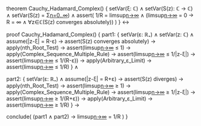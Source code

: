 theorem Cauchy_Hadamard_Complex() {
  setVar(ξ: ℂ) ∧
  setVar(S(z): ℂ → ℂ) ∧
  setVar(S(z) = Σ[n=0..∞](aₙ(z-ξ)ⁿ)) ∧
  assert(
    1/R = limsup[n→∞](|aₙ|^(1/n)) ∧
    (limsup[n→∞](|aₙ|^(1/n)) = 0 → R = ∞ ∧ ∀z∈ℂ(S(z) converges absolutely))
  )
} ↔

proof Cauchy_Hadamard_Complex() {
  part1: {
    setVar(ε: ℝ₊) ∧
    setVar(z: ℂ) ∧
    assume(|z-ξ| = R-ε) →
    assert(S(z) converges absolutely) →
    apply(nth_Root_Test) →
    assert(limsup[n→∞](|aₙ(z-ξ)ⁿ|^(1/n)) ≤ 1) →
    apply(Complex_Sequence_Multiple_Rule) →
    assert(limsup[n→∞](|aₙ|^(1/n)) ≤ 1/|z-ξ|) →
    assert(limsup[n→∞](|aₙ|^(1/n)) ≤ 1/(R-ε)) →
    apply(Arbitrary_ε_Limit) →
    assert(limsup[n→∞](|aₙ|^(1/n)) ≤ 1/R)
  } ∧

  part2: {
    setVar(ε: ℝ₊) ∧
    assume(|z-ξ| = R+ε) →
    assert(S(z) diverges) →
    apply(nth_Root_Test) →
    assert(limsup[n→∞](|aₙ(z-ξ)ⁿ|^(1/n)) ≥ 1) →
    apply(Complex_Sequence_Multiple_Rule) →
    assert(limsup[n→∞](|aₙ|^(1/n)) ≥ 1/|z-ξ|) →
    assert(limsup[n→∞](|aₙ|^(1/n)) ≥ 1/(R+ε)) →
    apply(Arbitrary_ε_Limit) →
    assert(limsup[n→∞](|aₙ|^(1/n)) ≥ 1/R)
  } →

  conclude(
    (part1 ∧ part2) →
    limsup[n→∞](|aₙ|^(1/n)) = 1/R
  )
}